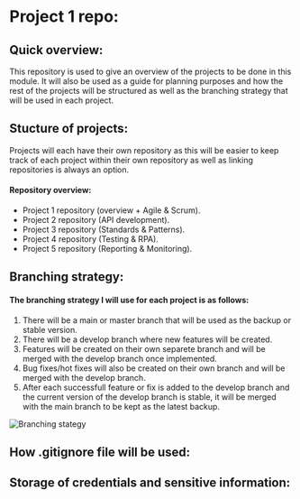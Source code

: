 # Project 1 repo:

## Quick overview:
This repository is used to give an overview of the projects to be done in this module. It will also be used as a guide for planning purposes and how the rest of the projects will be structured as well as the branching strategy that will be used in each project.

## Stucture of projects:
Projects will each have their own repository as this will be easier to keep track of each project within their own repository as well as linking repositories is always an option.

#### Repository overview:
- Project 1 repository (overview + Agile & Scrum).
- Project 2 repository (API development).
- Project 3 repository (Standards & Patterns).
- Project 4 repository (Testing & RPA).
- Project 5 repository (Reporting & Monitoring).

## Branching strategy:
#### The branching strategy I will use for each project is as follows:
1. There will be a main or master branch that will be used as the backup or stable version.
2. There will be a develop branch where new features will be created.
3. Features will be created on their own separete branch and will be merged with the develop branch once implemented.
4. Bug fixes/hot fixes will also be created on their own branch and will be merged with the develop branch.
5. After each successfull feature or fix is added to the develop branch and the current version of the develop branch is stable, it will be merged with the main branch to be kept as the latest backup.

![Branching stategy]()

## How .gitignore file will be used:

## Storage of credentials and sensitive information:
